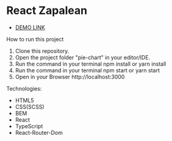 # React Zapalean
- [DEMO LINK]( https://yaroslavmakarov.github.io/pie-chart/)

How to run this project
1. Clone this repository.
2. Open the project folder "pie-chart" in your editor/IDE.
3. Run the command in your terminal npm install or yarn install
4. Run the command in your terminal npm start or yarn start
5. Open in your Browser http://localhost:3000

Technologies:
* HTML5
* CSS(SCSS)
* BEM
* React
* TypeScript
* React-Router-Dom
